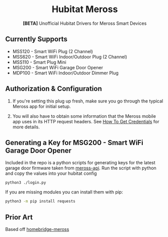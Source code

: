 <span align="center">

# Hubitat Meross
**[BETA]** Unofficial Hubitat Drivers for Meross Smart Devices

</span>

## Currently Supports

* MSS120 - Smart WiFi Plug (2 Channel)
* MSS620 - Smart WiFi Indoor/Outdoor Plug (2 Channel)
* MSS110 - Smart Plug Mini
* MSG200 - Smart WiFi Garage Door Opener
* MDP100 - Smart WiFi Indoor/Outdoor Dimmer Plug

## Authorization & Configuration

1. If you're setting this plug up fresh, make sure you go through the
   typical Meross app for initial setup.

2. You will also have to obtain some information that the Meross mobile
   app uses in its HTTP request headers. See [How To Get Credentials](https://github.com/donavanbecker/homebridge-meross/wiki/Getting-Credentials) for more details.


## Generating a Key for MSG200 - Smart WiFi Garage Door Opener

Included in the repo is a python scripts for generating keys for the latest garage door firmware taken from [meross-api](https://github.com/bapirex/meross-api/blob/master/login.py). Run the script with python and copy the values into your hubitat config

```
python3 ./login.py
```

If you are missing modules you can install them with pip:

```sh
python3 -m pip install requests
```


## Prior Art

Based off [homebridge-meross](https://github.com/donavanbecker/homebridge-meross)
